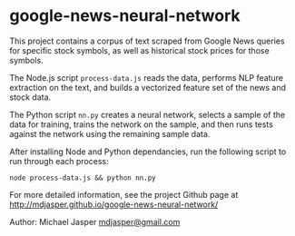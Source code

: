 # google-news-neural-network

This project contains a corpus of text scraped from Google News queries for specific stock symbols, as well as 
historical stock prices for those symbols. 

The Node.js script `process-data.js` reads the data, performs NLP feature
extraction on the text, and builds a vectorized feature set of the news and stock data.

The Python script `nn.py` creates a neural network, selects a sample of the data for training, trains the network on 
the sample, and then runs tests against the network using the remaining sample data.

After installing Node and Python dependancies, run the following script to run through each process:

```
node process-data.js && python nn.py

```

For more detailed information, see the project Github page at http://mdjasper.github.io/google-news-neural-network/

Author: Michael Jasper <mdjasper@gmail.com>